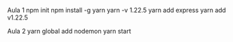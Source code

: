 Aula 1
npm init
npm install -g yarn
yarn -v
1.22.5
yarn add express
yarn add v1.22.5

Aula 2
yarn global add nodemon
yarn start
